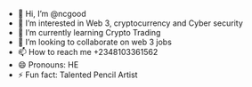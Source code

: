 - 👋 Hi, I’m @ncgood
- 👀 I’m interested in Web 3, cryptocurrency and Cyber security 
- 🌱 I’m currently learning Crypto Trading 
- 💞️ I’m looking to collaborate on web 3 jobs
- 📫 How to reach me +2348103361562
- 😄 Pronouns: HE
- ⚡ Fun fact: Talented Pencil Artist

<!---
Ncgoodluck/Ncgoodluck is a ✨ special ✨ repository because its `README.md` (this file) appears on your GitHub profile.
You can click the Preview link to take a look at your changes.
--->
